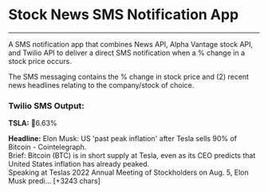 # Stock News SMS Notification App

---


A SMS notification app that combines News API, Alpha Vantage stock API, and Twilio API to deliver a direct SMS notification 
when a % change in a stock price occurs. 

The SMS messaging contains the % change in stock price and (2) recent news headlines relating to the company/stock of choice. 



### Twilio SMS Output:

<b>TSLA:</b> 🔺6.63%

<b>Headline:</b> Elon Musk: US 'past peak inflation' after Tesla sells 90% of Bitcoin - Cointelegraph.<br>Brief: Bitcoin (BTC) is in short supply at Tesla, even as its CEO predicts that United States inflation has already peaked.<br>Speaking at Teslas 2022 Annual Meeting of Stockholders on Aug. 5, Elon Musk predi… [+3243 chars]
